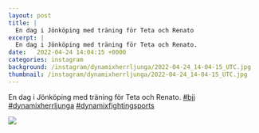 ```yaml
---
layout: post
title: |
  En dag i Jönköping med träning för Teta och Renato
excerpt: |
  En dag i Jönköping med träning för Teta och Renato.   
date:   2022-04-24 14:04:15 +0000
categories: instagram
background: /instagram/dynamixherrljunga/2022-04-24_14-04-15_UTC.jpg
thumbnail: /instagram/dynamixherrljunga/2022-04-24_14-04-15_UTC.jpg
---
```

En dag i Jönköping med träning för Teta och Renato. [#bjj](https://www.instagram.com/explore/tags/bjj/) [#dynamixherrljunga](https://www.instagram.com/explore/tags/dynamixherrljunga/) [#dynamixfightingsports](https://www.instagram.com/explore/tags/dynamixfightingsports/)



<img src='/www-dynamix-herrljunga/instagram/dynamixherrljunga/2022-04-24_14-04-15_UTC.jpg' class='img-fluid' />
